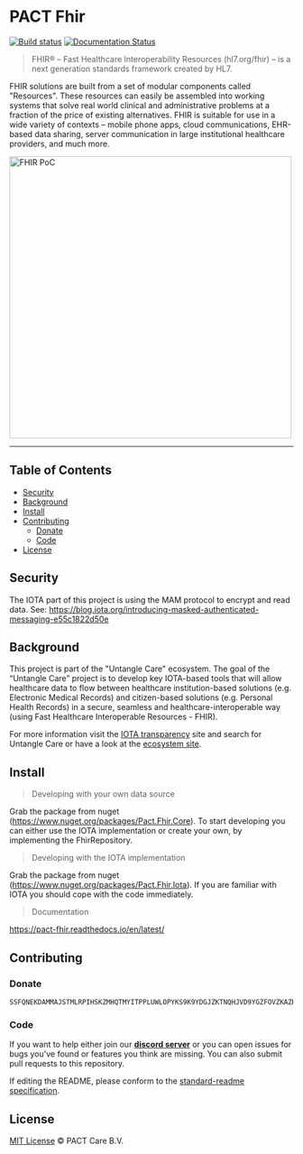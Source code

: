 # PACT Fhir
[![Build status](https://florencechat.visualstudio.com/PACT%20Fhir/_apis/build/status/PACT%20Fhir-CI)](https://florencechat.visualstudio.com/PACT%20Fhir/_build/latest?definitionId=13)
[![Documentation Status](https://readthedocs.org/projects/pact-fhir/badge/?version=latest)](https://pact-fhir.readthedocs.io/en/latest/?badge=latest)


> FHIR® – Fast Healthcare Interoperability Resources (hl7.org/fhir) – is a next generation standards framework created by HL7.

FHIR solutions are built from a set of modular components called "Resources". These resources can easily be assembled into working systems that solve real world clinical and administrative problems at a fraction of the price of existing alternatives. FHIR is suitable for use in a wide variety of contexts – mobile phone apps, cloud communications, EHR-based data sharing, server communication in large institutional healthcare providers, and much more.

<a href="https://www.youtube.com/watch?v=BXnkzEUQsTY&t="><img src="https://i.imgur.com/s2ced6T.png" width="500px" alt="FHIR PoC"></a>

---

## Table of Contents

- [Security](#security)
- [Background](#background)
- [Install](#install)
- [Contributing](#contributing)
  - [Donate](#donate)
  - [Code](#code)
- [License](#license)

## Security

The IOTA part of this project is using the MAM protocol to encrypt and read data. 
See: https://blog.iota.org/introducing-masked-authenticated-messaging-e55c1822d50e

## Background

This project is part of the "Untangle Care" ecosystem. The goal of the “Untangle Care” project is to develop key IOTA-based tools that will allow healthcare data to flow between healthcare institution-based solutions (e.g. Electronic Medical Records) and citizen-based solutions (e.g. Personal Health Records) in a secure, seamless and healthcare-interoperable way (using Fast Healthcare Interoperable Resources - FHIR).

For more information visit the [IOTA transparency](https://transparency.iota.org/) site and search for Untangle Care or have a look at the [ecosystem site](https://ecosystem.iota.org/projects/untangle-care).


## Install

> Developing with your own data source

Grab the package from nuget (https://www.nuget.org/packages/Pact.Fhir.Core). To start developing you can either use the IOTA implementation or create your own, by implementing the FhirRepository.


> Developing with the IOTA implementation

Grab the package from nuget (https://www.nuget.org/packages/Pact.Fhir.Iota). If you are familiar with IOTA you should cope with the code immediately.

> Documentation

https://pact-fhir.readthedocs.io/en/latest/

## Contributing

### Donate
```
SSFQNEKDAMMAJSTMLRPIHSKZMHQTMYITPPLUWLOPYKS9K9YDGJZKTNQHJVD9YGZFOVZKAZHDIDMFWJGUYFZOTSAS9C
```

### Code
If you want to help either join our **[discord server](https://discord.gg/VMj7PFN)** or you can open issues for bugs you've found or features you think are missing. You can also submit pull requests to this repository.

If editing the README, please conform to the [standard-readme specification](https://github.com/RichardLitt/standard-readme).

## License

[MIT License](https://github.com/PACTCare/Pact.Fhir/blob/master/LICENSE) © PACT Care B.V.